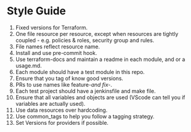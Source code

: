 # Style Guide

1. Fixed versions for Terraform.
2. One file resource per resource, except when resources are tightly coupled - e.g. policies & roles, security group and rules.
3. File names reflect resource name.
4. Install and use pre-commit hook.
5. Use terraform-docs and maintain a readme in each module, and or a usage.md.
6. Each module should have a test module in this repo.
7. Ensure that you tag of know good versions.
8. PRs to use names like feature-_and fix-_.
9. Each test project should have a jenkinsfile and make file.
10. Ensure that all variables and objects are used (VScode can tell you if variables are actually used).
11. Use data resources over hardcoding.
12. Use common_tags to help you follow a tagging strategy.
13. Set Versions for providers if possible.
